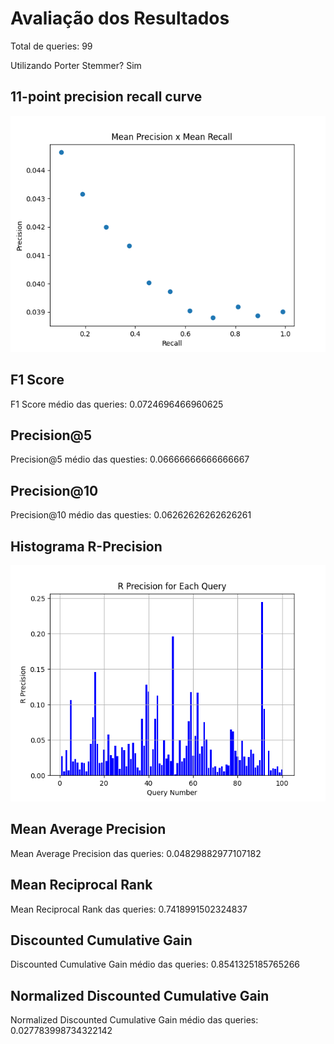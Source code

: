 # Avaliação dos Resultados

Total de queries: 99

Utilizando Porter Stemmer? Sim

## 11-point precision recall curve

![11 point precision recall curve](11_point_curve-STEMMER.png)
## F1 Score

F1 Score médio das queries: 0.0724696466960625

## Precision@5

Precision@5 médio das questies: 0.06666666666666667

## Precision@10

Precision@10 médio das questies: 0.06262626262626261

## Histograma R-Precision

![R-Precision](R_Precision_histogram-STEMMER.png)
## Mean Average Precision

Mean Average Precision das queries: 0.04829882977107182

## Mean Reciprocal Rank

Mean Reciprocal Rank das queries: 0.7418991502324837

## Discounted Cumulative Gain

Discounted Cumulative Gain médio das queries: 0.8541325185765266

## Normalized Discounted Cumulative Gain

Normalized Discounted Cumulative Gain médio das queries: 0.027783998734322142

